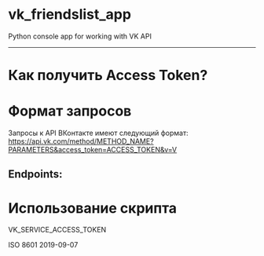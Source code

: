 # vk_friendslist_app
Python console app for working with VK API

---

# Как получить Access Token?


# Формат запросов

Запросы к API ВКонтакте имеют следующий формат:
https://api.vk.com/method/METHOD_NAME?PARAMETERS&access_token=ACCESS_TOKEN&v=V

## Endpoints:

# Использование скрипта


VK_SERVICE_ACCESS_TOKEN

ISO 8601 2019-09-07